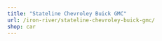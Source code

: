 ```yaml
---
title: "Stateline Chevroley Buick GMC"
url: /iron-river/stateline-chevroley-buick-gmc/
shop: car
---
```

